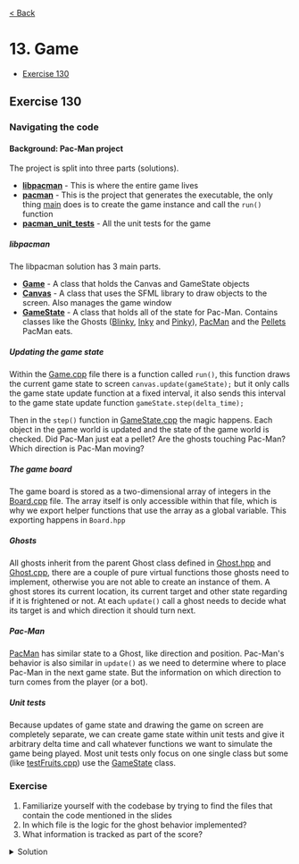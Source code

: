 [< Back](README.md)

# 13. Game

* [Exercise 130](#exercise-130)

## Exercise 130

### Navigating the code

#### Background: Pac-Man project

The project is split into three parts (solutions).

- [**libpacman**](../../lib/CMakeLists.txt) - This is where the entire game lives
- [**pacman**](../../src/CMakeLists.txt) - This is the project that generates the
  executable, the only thing [main](../../src/main.cpp) does is to create the game
  instance and call the `run()` function
- [**pacman_unit_tests**](../CMakeLists.txt) - All the unit tests for the game

##### libpacman

The libpacman solution has 3 main parts.

- [**Game**](../../lib/include/Game.hpp) - A class that holds the Canvas and GameState
  objects
- [**Canvas**](../../lib/include/Canvas.hpp) - A class that uses the SFML library to
  draw objects to the screen. Also manages the game window
- [**GameState**](../../lib/include/GameState.hpp) - A class that holds all of the
  state for Pac-Man. Contains classes like the
  Ghosts ([Blinky](../../lib/include/Blinky.hpp), [Inky](../../lib/include/Inky.hpp)
  and [Pinky](../../lib/include/Pinky.hpp)), [PacMan](../../lib/include/PacMan.hpp)
  and the [Pellets](../../lib/include/Pellets.hpp) PacMan eats.

##### Updating the game state

Within the [Game.cpp](../../lib/Game.cpp) file there is a function called `run()`,
this function draws the current game state to screen `canvas.update(gameState);` but
it only calls the game state update function at a fixed interval, it also sends this
interval to the game state update function `gameState.step(delta_time);`

Then in the `step()` function in [GameState.cpp](../../lib/GameState.cpp)
the magic happens. Each object in the game world is updated and the state of the game
world is checked. Did Pac-Man just eat a pellet? Are the ghosts touching Pac-Man?
Which direction is Pac-Man moving?

##### The game board

The game board is stored as a two-dimensional array of integers in
the [Board.cpp](../../lib/Board.cpp) file. The array itself is only accessible
within that file, which is why we export helper functions that use the array as a
global variable. This exporting happens in `Board.hpp`

##### Ghosts

All ghosts inherit from the parent Ghost class defined
in [Ghost.hpp](../../lib/include/Ghost.hpp) and [Ghost.cpp](../../lib/Ghost.cpp),
there are a couple of pure virtual functions those ghosts need to implement, otherwise
you are not able to create an instance of them. A ghost stores its current location,
its current target and other state regarding if it is frightened or not. At
each `update()` call a ghost needs to decide what its target is and which direction it
should turn next.

##### Pac-Man

[PacMan](../../lib/include/PacMan.hpp) has similar state to a Ghost, like direction
and position. Pac-Man's behavior is also similar in `update()` as we need to determine
where to place Pac-Man in the next game state. But the information on which direction
to turn comes from the player (or a bot).

##### Unit tests

Because updates of game state and drawing the game on screen are completely separate,
we can create game state within unit tests and give it arbitrary delta time and call
whatever functions we want to simulate the game being played. Most unit tests only
focus on one single class but some (like
[testFruits.cpp](../unit_tests/testFruits.cpp)) use the
[GameState](../../lib/include/GameState.hpp) class.

### Exercise

1. Familiarize yourself with the codebase by trying to find the files that contain the
   code mentioned in the slides
2. In which file is the logic for the ghost behavior implemented?
3. What information is tracked as part of the score?

<details>
   <summary>Solution</summary>

2. The behavior of the ghosts is mostly implemented in Ghost.cpp, but each of the
   ghosts has its own file that implements its personality.

3. The score keeps track of the number of lives, pellets and fruits, as well as the
   number of points earned by the player.

</details>
